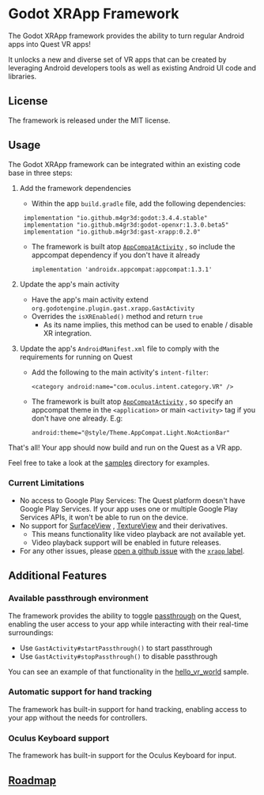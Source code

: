 # Godot XRApp Framework

The Godot XRApp framework provides the ability to turn regular Android apps into Quest VR apps!

It unlocks a new and diverse set of VR apps that can be created by leveraging
Android developers tools as well as existing Android UI code and libraries.

## License

The framework is released under the MIT license.

## Usage

The Godot XRApp framework can be integrated within an existing code base in three steps:

1. Add the framework dependencies
   - Within the app `build.gradle` file, add the following dependencies:
   ```
    implementation "io.github.m4gr3d:godot:3.4.4.stable"
    implementation "io.github.m4gr3d:godot-openxr:1.3.0.beta5"
    implementation "io.github.m4gr3d:gast-xrapp:0.2.0"
   ```
   - The framework is built atop [`AppCompatActivity`](https://developer.android.com/reference/androidx/appcompat/app/AppCompatActivity)
     , so include the appcompat dependency if you don't have it already
     ```
     implementation 'androidx.appcompat:appcompat:1.3.1'
     ```

1. Update the app's main activity
    - Have the app's main activity extend `org.godotengine.plugin.gast.xrapp.GastActivity`
    - Overrides the `isXREnabled()` method and return `true`
        - As its name implies, this method can be used to enable / disable XR integration.

1. Update the app's `AndroidManifest.xml` file to comply with the requirements for running on Quest
    - Add the following to the main activity's `intent-filter`:
      ```
      <category android:name="com.oculus.intent.category.VR" />
      ```
    - The framework is built atop [`AppCompatActivity`](https://developer.android.com/reference/androidx/appcompat/app/AppCompatActivity)
      , so specify an appcompat theme in the `<application>` or main `<activity>` tag if you
      don't have one already. E.g:
      ```
      android:theme="@style/Theme.AppCompat.Light.NoActionBar"
      ```

That's all! Your app should now build and run on the Quest as a VR app.

Feel free to take a look at the [samples](../../../samples/xrapp) directory for examples.

### Current Limitations

- No access to Google Play Services: The Quest platform doesn't have Google Play Services. If
  your app uses one or multiple Google Play Services APIs, it won't be able to run on the
  device.
- No support for [SurfaceView](https://developer.android.com/reference/android/view/SurfaceView)
  , [TextureView](https://developer.android.com/reference/android/view/TextureView) and their
  derivatives.
    - This means functionality like video playback are not available yet.
    - Video playback support will be enabled in future releases.
- For any other issues, please [open a github issue](https://github.com/m4gr3d/GAST/issues) with
  the [`xrapp` label](https://github.com/m4gr3d/GAST/labels/xrapp).

## Additional Features

### Available passthrough environment

The framework provides the ability to toggle
[passthrough](https://support.oculus.com/articles/in-vr-experiences/oculus-features/what-is-passthrough/)
on the Quest, enabling the user access to your app while interacting with their real-time
surroundings:

- Use `GastActivity#startPassthrough()` to start passthrough
- Use `GastActivity#stopPassthrough()` to disable passthrough

You can see an example of that functionality in the [hello_vr_world](../../../samples/xrapp/hello_vr_world)
sample.

### Automatic support for hand tracking

The framework has built-in support for hand tracking, enabling access to your app without the
needs for controllers.

### Oculus Keyboard support

The framework has built-in support for the Oculus Keyboard for input.

## [Roadmap](ROADMAP.md)


